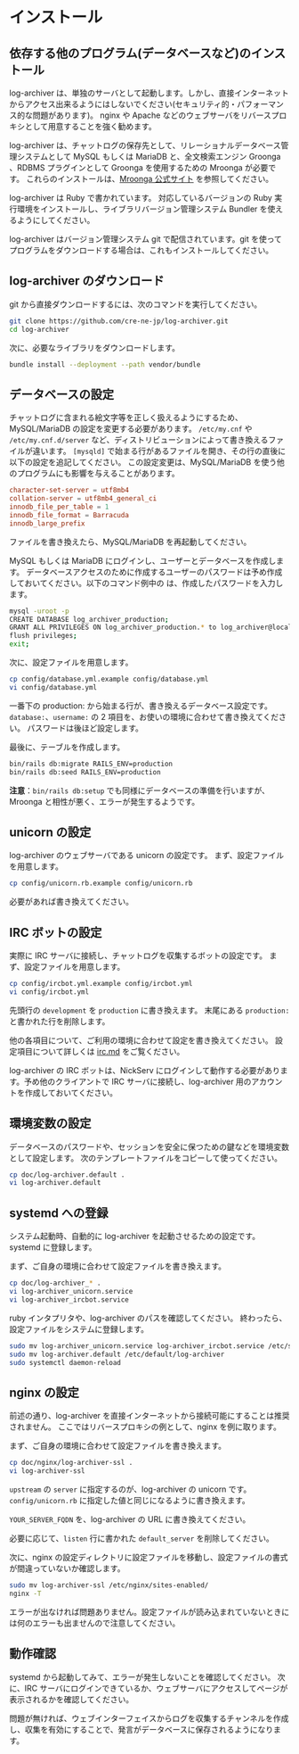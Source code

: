 # インストール

## 依存する他のプログラム(データベースなど)のインストール

log-archiver は、単独のサーバとして起動します。しかし、直接インターネットからアクセス出来るようにはしないでください(セキュリティ的・パフォーマンス的な問題があります)。
nginx や Apache などのウェブサーバをリバースプロキシとして用意することを強く勧めます。

log-archiver は、チャットログの保存先として、リレーショナルデータベース管理システムとして MySQL もしくは MariaDB と、全文検索エンジン Groonga 、RDBMS プラグインとして Groonga を使用するための Mroonga が必要です。
これらのインストールは、[Mroonga 公式サイト](http://mroonga.org/ja/docs/install.html) を参照してください。

log-archiver は Ruby で書かれています。
対応しているバージョンの Ruby 実行環境をインストールし、ライブラリバージョン管理システム Bundler を使えるようにしてください。

log-archiver はバージョン管理システム git で配信されています。git を使ってプログラムをダウンロードする場合は、これもインストールしてください。

## log-archiver のダウンロード

git から直接ダウンロードするには、次のコマンドを実行してください。

```bash
git clone https://github.com/cre-ne-jp/log-archiver.git
cd log-archiver
```

次に、必要なライブラリをダウンロードします。

```bash
bundle install --deployment --path vendor/bundle
```

## データベースの設定

チャットログに含まれる絵文字等を正しく扱えるようにするため、MySQL/MariaDB の設定を変更する必要があります。
`/etc/my.cnf` や `/etc/my.cnf.d/server` など、ディストリビューションによって書き換えるファイルが違います。
`[mysqld]` で始まる行があるファイルを開き、その行の直後に以下の設定を追記してください。
この設定変更は、MySQL/MariaDB を使う他のプログラムにも影響を与えることがあります。

```conf
character-set-server = utf8mb4
collation-server = utf8mb4_general_ci
innodb_file_per_table = 1
innodb_file_format = Barracuda
innodb_large_prefix
```

ファイルを書き換えたら、MySQL/MariaDB を再起動してください。

MySQL もしくは MariaDB にログインし、ユーザーとデータベースを作成します。
データベースアクセスのために作成するユーザーのパスワードは予め作成しておいてください。以下のコマンド例中の <password> は、作成したパスワードを入力します。

```bash
mysql -uroot -p
CREATE DATABASE log_archiver_production;
GRANT ALL PRIVILEGES ON log_archiver_production.* to log_archiver@localhost by '<password>';
flush privileges;
exit;
```

次に、設定ファイルを用意します。

```bash
cp config/database.yml.example config/database.yml
vi config/database.yml
```

一番下の production: から始まる行が、書き換えるデータベース設定です。
`database:`、`username:` の 2 項目を、お使いの環境に合わせて書き換えてください。
パスワードは後ほど設定します。

最後に、テーブルを作成します。

```bash
bin/rails db:migrate RAILS_ENV=production
bin/rails db:seed RAILS_ENV=production
```

**注意**：`bin/rails db:setup` でも同様にデータベースの準備を行いますが、Mroonga と相性が悪く、エラーが発生するようです。

## unicorn の設定

log-archiver のウェブサーバである unicorn の設定です。
まず、設定ファイルを用意します。

```bash
cp config/unicorn.rb.example config/unicorn.rb
```

必要があれば書き換えてください。

## IRC ボットの設定

実際に IRC サーバに接続し、チャットログを収集するボットの設定です。
まず、設定ファイルを用意します。

```bash
cp config/ircbot.yml.example config/ircbot.yml
vi config/ircbot.yml
```
先頭行の `development` を `production` に書き換えます。
末尾にある `production:` と書かれた行を削除します。

他の各項目について、ご利用の環境に合わせて設定を書き換えてください。
設定項目について詳しくは [irc.md](./irc.md) をご覧ください。

log-archiver の IRC ボットは、NickServ にログインして動作する必要があります。予め他のクライアントで IRC サーバに接続し、log-archiver 用のアカウントを作成しておいてください。

## 環境変数の設定

データベースのパスワードや、セッションを安全に保つための鍵などを環境変数として設定します。
次のテンプレートファイルをコピーして使ってください。

```bash
cp doc/log-archiver.default .
vi log-archiver.default
```

## systemd への登録

システム起動時、自動的に log-archiver を起動させるための設定です。
systemd に登録します。

まず、ご自身の環境に合わせて設定ファイルを書き換えます。

```bash
cp doc/log-archiver_* .
vi log-archiver_unicorn.service
vi log-archiver_ircbot.service
```

ruby インタプリタや、log-archiver のパスを確認してください。
終わったら、設定ファイルをシステムに登録します。

```bash
sudo mv log-archiver_unicorn.service log-archiver_ircbot.service /etc/systemd/system/
sudo mv log-archiver.default /etc/default/log-archiver
sudo systemctl daemon-reload
```

## nginx の設定

前述の通り、log-archiver を直接インターネットから接続可能にすることは推奨されません。
ここではリバースプロキシの例として、nginx を例に取ります。

まず、ご自身の環境に合わせて設定ファイルを書き換えます。

```bash
cp doc/nginx/log-archiver-ssl .
vi log-archiver-ssl
```

`upstream` の `server` に指定するのが、log-archiver の unicorn です。
`config/unicorn.rb` に指定した値と同じになるように書き換えます。

`YOUR_SERVER_FQDN` を、log-archiver の URL に書き換えてください。

必要に応じて、`listen` 行に書かれた `default_server` を削除してください。

次に、nginx の設定ディレクトリに設定ファイルを移動し、設定ファイルの書式が間違っていないか確認します。

```bash
sudo mv log-archiver-ssl /etc/nginx/sites-enabled/
nginx -T
```

エラーが出なければ問題ありません。設定ファイルが読み込まれていないときには何のエラーも出ませんので注意してください。

## 動作確認

systemd から起動してみて、エラーが発生しないことを確認してください。
次に、IRC サーバにログインできているか、ウェブサーバにアクセスしてページが表示されるかを確認してください。

問題が無ければ、ウェブインターフェイスからログを収集するチャンネルを作成し、収集を有効にすることで、発言がデータベースに保存されるようになります。
